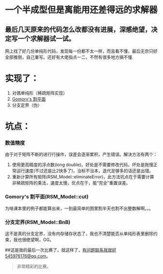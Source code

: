 # 一个半成型但是离能用还差得远的求解器
## 最后几天原来的代码怎么改都没有进展，深感绝望，决定写一个求解器试一试。

网上找了好几份单纯形代码，发现每一份都不太一样，而且看不懂，最后无奈只好全部推倒，自己重写。还好有大佬指点一二，不然有很多地方搞不懂.

# 实现了：
1. 对偶单纯形（稀疏矩阵实现）
2. [Gomory's 割平面](https://en.wikipedia.org/wiki/Cutting-plane_method)
3. 分支定界（伪）

# 坑点：
### 数值精度
由于对于矩阵不断的进行行操作，误差会逐渐累积，产生错误。解决方法有两个：
1. 使用更高精度的浮点数(long double)。好处是不需要修改代码，坏处是拖慢正常运行速度(不过还是比2快多了)，治标不治本，迭代足够多的话还是出错。
2. 重新计算所有矩阵(RSM_Model::eliminateError)，此方法坑点在于需要计算非稀疏矩阵的乘法，速度太慢，优点在于，能“完全”重置误差。

### Gomory's 割平面(RSM_Model::cut)
为啥课本里的例子都能算出来，一到最简单的图里割半天也割不出整数解啊。。。

### 分支定界(RSM_Model::BnB)
这不是真的分支定界，没有内存储存状态了，我也不清楚能否从单纯形表里删除约束，我也很绝望啊，GG。



##这是我的最后一次比赛了，就这样了，有问题联系我就好545976176@qq.com。
>非常精彩的比赛。

